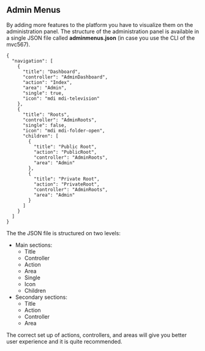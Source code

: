 ## Admin Menus

By adding more features to the platform you have to visualize them on the administration panel. The structure of the administration panel is available in a single JSON file called **adminmenus.json** (in case you use the CLI of the mvc567). 

```
{
  "navigation": [
    {
      "title": "Dashboard",
      "controller": "AdminDashboard",
      "action": "Index",
      "area": "Admin",
      "single": true,
      "icon": "mdi mdi-television"
    },
    {
      "title": "Roots",
      "controller": "AdminRoots",
      "single": false,
      "icon": "mdi mdi-folder-open",
      "children": [
        {
          "title": "Public Root",
          "action": "PublicRoot",
          "controller": "AdminRoots",
          "area": "Admin"
        },
        {
          "title": "Private Root",
          "action": "PrivateRoot",
          "controller": "AdminRoots",
          "area": "Admin"
        }
      ]
    }
  ]
}
```

The the JSON file is structured on two levels:
* Main sections:
  * Title
  * Controller 
  * Action 
  * Area
  * Single 
  * Icon
  * Children
* Secondary sections:
  *  Title
  *  Action
  *  Controller
  *  Area

The correct set up of actions, controllers, and areas will give you better user experience and it is quite recommended. 